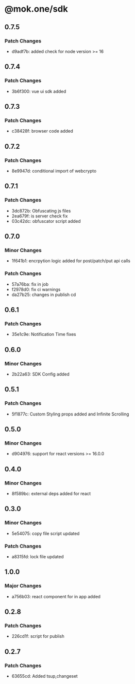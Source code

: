 # @mok.one/sdk

## 0.7.5

### Patch Changes

- d9adf7b: added check for node version >= 16

## 0.7.4

### Patch Changes

- 3b6f300: vue ui sdk added

## 0.7.3

### Patch Changes

- c38428f: browser code added

## 0.7.2

### Patch Changes

- 8e9947d: conditional import of webcrypto

## 0.7.1

### Patch Changes

- 3dc872b: Obfuscating js files
- 2ea679f: is server check fix
- 03c42dc: obfuscator script added

## 0.7.0

### Minor Changes

- 1f641b1: encrpytion logic added for post/patch/put api calls

### Patch Changes

- 57a76ba: fix in job
- f2978d0: fix ci warnings
- da27b25: changes in publish cd

## 0.6.1

### Patch Changes

- 35e1c9e: Notification Time fixes

## 0.6.0

### Minor Changes

- 2b22a63: SDK Config added

## 0.5.1

### Patch Changes

- 5f1877c: Custom Styling props added and Infinite Scrolling

## 0.5.0

### Minor Changes

- d904976: support for react versions >= 16.0.0

## 0.4.0

### Minor Changes

- 8f589bc: external deps added for react

## 0.3.0

### Minor Changes

- 5e54075: copy file script updated

### Patch Changes

- a8315fd: lock file updated

## 1.0.0

### Major Changes

- a756b03: react component for in app added

## 0.2.8

### Patch Changes

- 226cd1f: script for publish

## 0.2.7

### Patch Changes

- 63655cd: Added tsup,changeset
